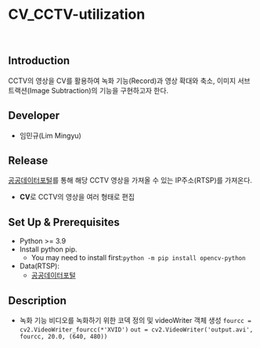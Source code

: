 # CV_CCTV-utilization

<br>

 ## **Introduction**

CCTV의 영상을 CV를 활용하여 녹화 기능(Record)과 영상 확대와 축소, 이미지 서브트랙션(Image Subtraction)의 기능을 구현하고자 한다.

## **Developer**

* 임민규(Lim Mingyu)

## **Release**

[공공데이터포털](https://www.data.go.kr/data/15063717/fileData.do)를 통해 해당 CCTV 영상을 가져올 수 있는 IP주소(RTSP)를 가져온다.

* **CV**로 CCTV의 영상을 여러 형태로 편집

## **Set Up & Prerequisites**

* Python >= 3.9
* Install python pip.
  * You may need to install first:`python -m pip install opencv-python`
* Data(RTSP):
  * [공공데이터포털](https://www.data.go.kr/data/15063717/fileData.do)
 
## **Description**
* 녹화 기능
비디오를 녹화하기 위한 코덱 정의 및 videoWriter 객체 생성
`fourcc = cv2.VideoWriter_fourcc(*'XVID')`
`out = cv2.VideoWriter('output.avi', fourcc, 20.0, (640, 480))`
 


